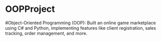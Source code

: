 # OOPProject
#Object-Oriented Programming (OOP): Built an online game marketplace using C# and Python, implementing features like client registration, sales tracking, order management, and more.

